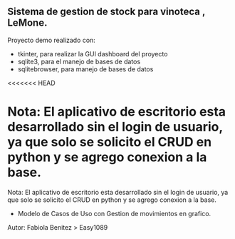## Sistema de gestion de stock para vinoteca , LeMone.

Proyecto demo realizado con: 

* tkinter, para realizar la GUI dashboard del proyecto 
* sqlite3, para el manejo de bases de datos 
* sqlitebrowser, para manejo de bases de datos

<<<<<<< HEAD

Nota: El aplicativo de escritorio esta desarrollado sin el login de usuario, ya que solo se solicito el CRUD en python y se agrego conexion a la base.
=======
Nota: El aplicativo de escritorio esta desarrollado sin el login de usuario, ya que solo se solicito el CRUD en python y se agrego 
conexion a la base.


* Modelo de Casos de Uso con Gestion de movimientos en grafico. 




Autor: Fabiola Benitez >  Easy1089